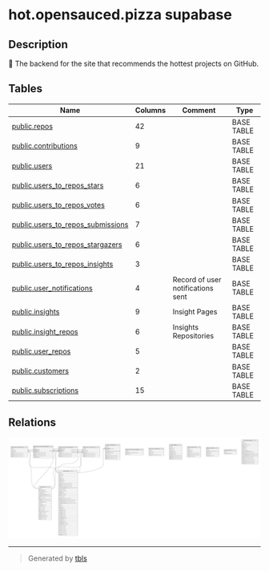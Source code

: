 # hot.opensauced.pizza supabase

## Description

🍕 The backend for the site that recommends the hottest projects on GitHub.

## Tables

| Name                                                                      | Columns | Comment                           | Type       |
| ------------------------------------------------------------------------- | ------- | --------------------------------- | ---------- |
| [public.repos](public.repos.md)                                           | 42      |                                   | BASE TABLE |
| [public.contributions](public.contributions.md)                           | 9       |                                   | BASE TABLE |
| [public.users](public.users.md)                                           | 21      |                                   | BASE TABLE |
| [public.users_to_repos_stars](public.users_to_repos_stars.md)             | 6       |                                   | BASE TABLE |
| [public.users_to_repos_votes](public.users_to_repos_votes.md)             | 6       |                                   | BASE TABLE |
| [public.users_to_repos_submissions](public.users_to_repos_submissions.md) | 7       |                                   | BASE TABLE |
| [public.users_to_repos_stargazers](public.users_to_repos_stargazers.md)   | 6       |                                   | BASE TABLE |
| [public.users_to_repos_insights](public.users_to_repos_insights.md)       | 3       |                                   | BASE TABLE |
| [public.user_notifications](public.user_notifications.md)                 | 4       | Record of user notifications sent | BASE TABLE |
| [public.insights](public.insights.md)                                     | 9       | Insight Pages                     | BASE TABLE |
| [public.insight_repos](public.insight_repos.md)                           | 6       | Insights Repositories             | BASE TABLE |
| [public.user_repos](public.user_repos.md)                                 | 5       |                                   | BASE TABLE |
| [public.customers](public.customers.md)                                   | 2       |                                   | BASE TABLE |
| [public.subscriptions](public.subscriptions.md)                           | 15      |                                   | BASE TABLE |

## Relations

![er](schema.svg)

---

> Generated by [tbls](https://github.com/k1LoW/tbls)
